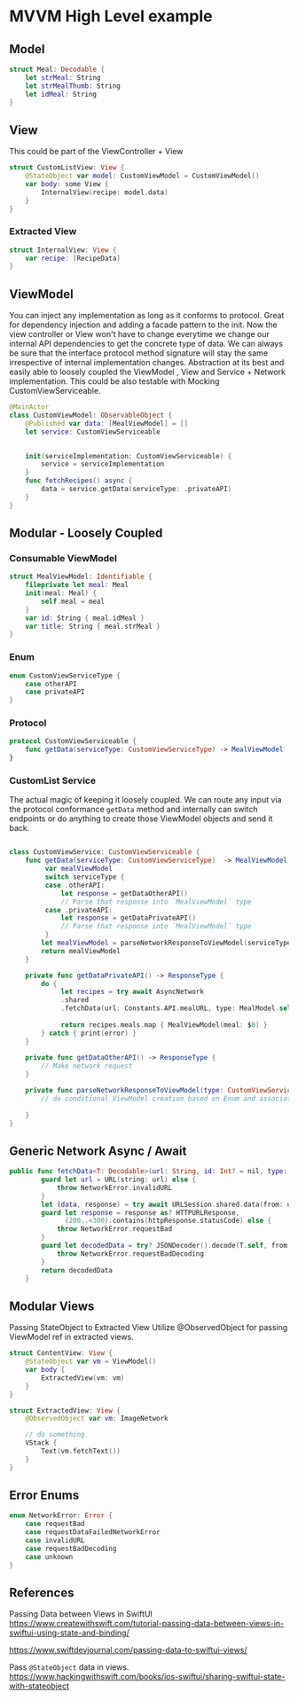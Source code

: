 # MVVM High Level example


## Model

```swift
struct Meal: Decodable {
    let strMeal: String
    let strMealThumb: String
    let idMeal: String
}
```

## View

This could be part of the ViewController + View 
```swift
struct CustomListView: View {
	@StateObject var model: CustomViewModel = CustomViewModel()
	var body: some View {
		InternalView(recipe: model.data)
	}
}
```

### Extracted View 

```swift
struct InternalView: View {
	var recipe: [RecipeData]
}
```

## ViewModel
You can inject any implementation as long as it conforms to protocol.
Great for dependency injection and adding a facade pattern to the init. Now the view controller or View won't have to change everytime we change our internal API dependencies to get the concrete type of data. We can always be sure that the interface protocol method signature will stay the same irrespective of internal implementation changes. Abstraction at its best and easily able to loosely coupled the ViewModel , View and Service + Network implementation. 
This could be also testable with Mocking CustomViewServiceable.

```swift
@MainActor
class CustomViewModel: ObservableObject {
	@Published var data: [MealViewModel] = []
	let service: CustomViewServiceable

	
	init(serviceImplementation: CustomViewServiceable) {
		service = serviceImplementation
	}
	func fetchRecipes() async {
		data = service.getData(serviceType: .privateAPI)
    }
}
```


## Modular - Loosely Coupled

### Consumable ViewModel
```swift
struct MealViewModel: Identifiable {
    fileprivate let meal: Meal
    init(meal: Meal) {
        self.meal = meal
    }
    var id: String { meal.idMeal }
    var title: String { meal.strMeal }
}
```

### Enum

```swift
enum CustomViewServiceType {
	case otherAPI
	case privateAPI
}
```
### Protocol 

```swift
protocol CustomViewServiceable {
	func getData(serviceType: CustomViewServiceType) -> MealViewModel
}
```


### CustomList Service

The actual magic of keeping it loosely coupled. We can route any input via the protocol conformance `getData` method and internally can switch endpoints or do anything to create those ViewModel objects and send it back.

```swift

class CustomViewService: CustomViewServiceable {
	func getData(serviceType: CustomViewServiceType)  -> MealViewModel {
		 var mealViewModel
		 switch serviceType {
		 case .otherAPI: 
			 let response = getDataOtherAPI()
			 // Parse that response into `MealViewModel` type
		 case .privateAPI: 
			 let response = getDataPrivateAPI()
			 // Parse that response into `MealViewModel` type
		 }
		let mealViewModel = parseNetworkResponseToViewModel(serviceType)
		return mealViewModel
	}

	private func getDataPrivateAPI() -> ResponseType {
		do { 
			 let recipes = try await AsyncNetwork
			 .shared
			 .fetchData(url: Constants.API.mealURL, type: MealModel.self
			 
			 return recipes.meals.map { MealViewModel(meal: $0) }
        } catch { print(error) }
	}
	
	private func getDataOtherAPI() -> ResponseType {
		// Make network request
	}

	private func parseNetworkResponseToViewModel(type: CustomViewServiceType) -> MealViewModel {
		// do conditional ViewModel creation based on Enum and associated response types.
		
	}
}
```

## Generic Network Async / Await
```swift
public func fetchData<T: Decodable>(url: String, id: Int? = nil, type: T.Type) async throws -> T {
        guard let url = URL(string: url) else {
            throw NetworkError.invalidURL
        }
        let (data, response) = try await URLSession.shared.data(from: url)
        guard let response = response as? HTTPURLResponse,
              (200..<300).contains(httpResponse.statusCode) else {
            throw NetworkError.requestBad
        }
        guard let decodedData = try? JSONDecoder().decode(T.self, from: data) else {
            throw NetworkError.requestBadDecoding
        }
        return decodedData
    }
```


## Modular Views

Passing StateObject to Extracted View
Utilize @ObservedObject for passing ViewModel ref in extracted views.

```swift
struct ContentView: View {
    @StateObject var vm = ViewModel()
	var body {
		ExtractedView(vm: vm)
	}
}

struct ExtractedView: View {
	@ObservedObject var vm: ImageNetwork

	// do something
	VStack { 
		Text(vm.fetchText())
	}
}
```



## Error Enums

```swift
enum NetworkError: Error {
    case requestBad
    case requestDataFailedNetworkError
    case invalidURL
    case requestBadDecoding
    case unknown
}
```


## References 

Passing Data between Views in SwiftUI
https://www.createwithswift.com/tutorial-passing-data-between-views-in-swiftui-using-state-and-binding/

https://www.swiftdevjournal.com/passing-data-to-swiftui-views/

Pass `@StateObject` data in views.
https://www.hackingwithswift.com/books/ios-swiftui/sharing-swiftui-state-with-stateobject